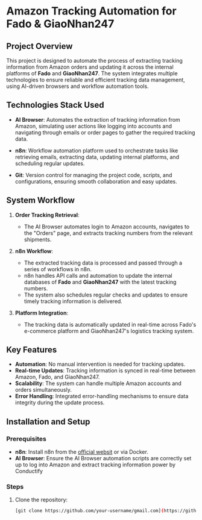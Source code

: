 # Amazon Tracking Automation for Fado & GiaoNhan247

## Project Overview

This project is designed to automate the process of extracting tracking information from Amazon orders and updating it across the internal platforms of **Fado** and **GiaoNhan247**. The system integrates multiple technologies to ensure reliable and efficient tracking data management, using AI-driven browsers and workflow automation tools.

## Technologies Stack Used

- **AI Browser**: Automates the extraction of tracking information from Amazon, simulating user actions like logging into accounts and navigating through emails or order pages to gather the required tracking data.
  
- **n8n**: Workflow automation platform used to orchestrate tasks like retrieving emails, extracting data, updating internal platforms, and scheduling regular updates.

- **Git**: Version control for managing the project code, scripts, and configurations, ensuring smooth collaboration and easy updates.

## System Workflow

1. **Order Tracking Retrieval**:
   - The AI Browser automates login to Amazon accounts, navigates to the "Orders" page, and extracts tracking numbers from the relevant shipments.

2. **n8n Workflow**:
   - The extracted tracking data is processed and passed through a series of workflows in n8n.
   - n8n handles API calls and automation to update the internal databases of **Fado** and **GiaoNhan247** with the latest tracking numbers.
   - The system also schedules regular checks and updates to ensure timely tracking information is delivered.

3. **Platform Integration**:
   - The tracking data is automatically updated in real-time across Fado's e-commerce platform and GiaoNhan247's logistics tracking system.

## Key Features

- **Automation**: No manual intervention is needed for tracking updates.
- **Real-time Updates**: Tracking information is synced in real-time between Amazon, Fado, and GiaoNhan247.
- **Scalability**: The system can handle multiple Amazon accounts and orders simultaneously.
- **Error Handling**: Integrated error-handling mechanisms to ensure data integrity during the update process.

## Installation and Setup

### Prerequisites

- **n8n**: Install n8n from the [official websit](https://n8n.io/) or via Docker.
- **AI Browser**: Ensure the AI Browser automation scripts are correctly set up to log into Amazon and extract tracking information power by Conductify 

### Steps

1. Clone the repository:
   ```bash
   [git clone https://github.com/your-username/gmail.com](https://github.com/VanceX101/update_tracking_bot.git)
